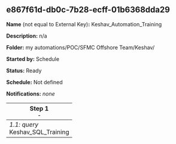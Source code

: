 ## e867f61d-db0c-7b28-ecff-01b6368dda29

**Name** (not equal to External Key)**:** Keshav_Automation_Training

**Description:** n/a

**Folder:** my automations/POC/SFMC Offshore Team/Keshav/

**Started by:** Schedule

**Status:** Ready

**Schedule:** Not defined

**Notifications:** _none_


| Step 1<br>_<small>-</small>_ |
| --- |
| _1.1: query_<br>Keshav_SQL_Training |
